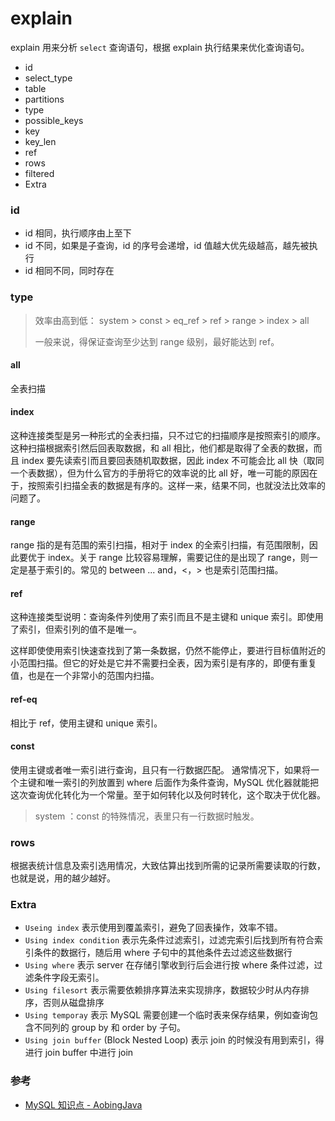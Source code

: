 # explain

explain 用来分析 `select` 查询语句，根据 explain 执行结果来优化查询语句。

- id
- select_type
- table
- partitions
- type
- possible_keys
- key
- key_len
- ref
- rows
- filtered
- Extra


### id
- id 相同，执行顺序由上至下
- id 不同，如果是子查询，id 的序号会递增，id 值越大优先级越高，越先被执行
- id 相同不同，同时存在


### type
> 效率由高到低： system > const > eq_ref > ref > range > index > all
>
> 一般来说，得保证查询至少达到 range 级别，最好能达到 ref。

#### all
全表扫描

#### index
这种连接类型是另一种形式的全表扫描，只不过它的扫描顺序是按照索引的顺序。这种扫描根据索引然后回表取数据，和 all 相比，他们都是取得了全表的数据，而且 index 要先读索引而且要回表随机取数据，因此 index 不可能会比 all 快（取同一个表数据），但为什么官方的手册将它的效率说的比 all 好，唯一可能的原因在于，按照索引扫描全表的数据是有序的。这样一来，结果不同，也就没法比效率的问题了。

#### range
range 指的是有范围的索引扫描，相对于 index 的全索引扫描，有范围限制，因此要优于 index。关于 range 比较容易理解，需要记住的是出现了 range，则一定是基于索引的。常见的 between ... and，<，> 也是索引范围扫描。

#### ref
这种连接类型说明：查询条件列使用了索引而且不是主键和 unique 索引。即使用了索引，但索引列的值不是唯一。

这样即使使用索引快速查找到了第一条数据，仍然不能停止，要进行目标值附近的小范围扫描。但它的好处是它并不需要扫全表，因为索引是有序的，即便有重复值，也是在一个非常小的范围内扫描。

#### ref-eq
相比于 ref，使用主键和 unique 索引。

#### const
使用主键或者唯一索引进行查询，且只有一行数据匹配。
通常情况下，如果将一个主键和唯一索引的列放置到 where 后面作为条件查询，MySQL 优化器就能把这次查询优化转化为一个常量。至于如何转化以及何时转化，这个取决于优化器。

> system ：const 的特殊情况，表里只有一行数据时触发。


### rows
根据表统计信息及索引选用情况，大致估算出找到所需的记录所需要读取的行数，也就是说，用的越少越好。


### Extra

- `Useing index` 表示使用到覆盖索引，避免了回表操作，效率不错。
- `Using index condition` 表示先条件过滤索引，过滤完索引后找到所有符合索引条件的数据行，随后用 where 子句中的其他条件去过滤这些数据行
- `Using where` 表示 server 在存储引擎收到行后会进行按 where 条件过滤，过滤条件字段无索引。
- `Using filesort` 表示需要依赖排序算法来实现排序，数据较少时从内存排序，否则从磁盘排序
- `Using temporay` 表示 MySQL 需要创建一个临时表来保存结果，例如查询包含不同列的 group by 和 order by 子句。
- `Using join buffer` (Block Nested Loop) 表示 join 的时候没有用到索引，得进行 join buffer 中进行 join


### 参考
- [MySQL 知识点 - AobingJava](https://mp.weixin.qq.com/s/J3kCOJwyv2nzvI0_X0tlnA)
